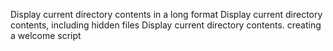 Display current directory contents in a long format
Display current directory contents, including hidden files 
Display current directory contents.
creating a welcome script
